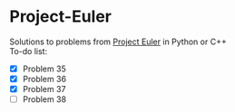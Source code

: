 # Project-Euler
Solutions to problems from [Project Euler](https://projecteuler.net/about) in Python or C++\
To-do list:
- [x] Problem 35
- [x] Problem 36
- [x] Problem 37
- [ ] Problem 38
